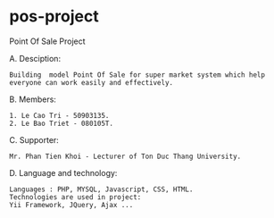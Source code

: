 pos-project
===========

Point Of Sale Project 

A. Desciption:

    Building  model Point Of Sale for super market system which help everyone can work easily and effectively.  

B. Members: 

    1. Le Cao Tri - 50903135.
    2. Le Bao Triet - 080105T.

C. Supporter:

    Mr. Phan Tien Khoi - Lecturer of Ton Duc Thang University. 

D. Language and technology:

    Languages : PHP, MYSQL, Javascript, CSS, HTML.
    Technologies are used in project: 
    Yii Framework, JQuery, Ajax ... 


  
  
